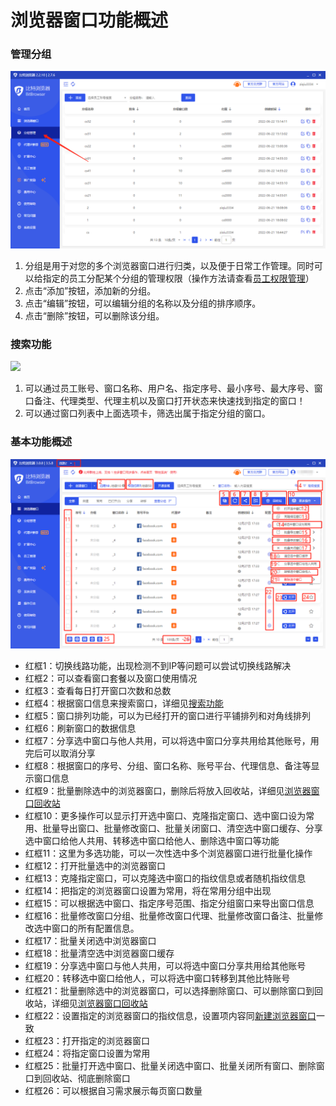 # 浏览器窗口功能概述

### 管理分组

![](<../../.gitbook/assets/1 (24).png>)

1. 分组是用于对您的多个浏览器窗口进行归类，以及便于日常工作管理。同时可以给指定的员工分配某个分组的管理权限（操作方法请查看[员工权限管理](../yuan-gong-quan-xian-guan-li/)）
2. 点击“添加”按钮，添加新的分组。
3. 点击“编辑”按钮，可以编辑分组的名称以及分组的排序顺序。
4. 点击“删除”按钮，可以删除该分组。

### 搜索功能

![](../../.gitbook/assets/企业微信截图\_1671693102540.png)

1. 可以通过员工账号、窗口名称、用户名、指定序号、最小序号、最大序号、窗口备注、代理类型、代理主机以及窗口打开状态来快速找到指定的窗口！
2. 可以通过窗口列表中上面选项卡，筛选出属于指定分组的窗口。

### 基本功能概述

![](<../../.gitbook/assets/1 (1).png>)

* 红框1：切换线路功能，出现检测不到IP等问题可以尝试切换线路解决
* 红框2：可以查看窗口套餐以及窗口使用情况
* 红框3：查看每日打开窗口次数和总数
* 红框4：根据窗口信息来搜索窗口，详细见[搜索功能](liu-lan-qi-chuang-kou-gong-neng-gai-shu.md#sou-suo-gong-neng)
* 红框5：窗口排列功能，可以为已经打开的窗口进行平铺排列和对角线排列
* 红框6：刷新窗口的数据信息
* 红框7：分享选中窗口与他人共用，可以将选中窗口分享共用给其他账号，用完后可以取消分享
* 红框8：根据窗口的序号、分组、窗口名称、账号平台、代理信息、备注等显示窗口信息
* 红框9：批量删除选中的浏览器窗口，删除后将放入回收站，详细见[浏览器窗口回收站](../liu-lan-qi-chuang-kou-hui-shou-zhan.md)
* 红框10：更多操作可以显示打开选中窗口、克隆指定窗口、选中窗口设为常用、批量导出窗口、批量修改窗口、批量关闭窗口、清空选中窗口缓存、分享选中窗口给他人共用、转移选中窗口给他人、删除选中窗口等功能
* 红框11：这里为多选功能，可以一次性选中多个浏览器窗口进行批量化操作
* 红框12：打开批量选中的浏览器窗口
* 红框13：克隆指定窗口，可以克隆选中窗口的指纹信息或者随机指纹信息
* 红框14：把指定的浏览器窗口设置为常用，将在常用分组中出现
* 红框15：可以根据选中窗口、指定序号范围、指定分组窗口来导出窗口信息
* 红框16：批量修改窗口分组、批量修改窗口代理、批量修改窗口备注、批量修改选中窗口的所有配置信息。
* 红框17：批量关闭选中浏览器窗口
* 红框18：批量清空选中浏览器窗口缓存
* 红框19：分享选中窗口与他人共用，可以将选中窗口分享共用给其他账号
* 红框20：转移选中窗口给他人，可以将选中窗口转移到其他比特账号
* 红框21：批量删除选中的浏览器窗口，可以选择删除窗口、可以删除窗口到回收站，详细见[浏览器窗口回收站](../liu-lan-qi-chuang-kou-hui-shou-zhan.md)
* 红框22：设置指定的浏览器窗口的指纹信息，设置项内容同[新建浏览器窗口](xin-jian-liu-lan-qi-chuang-kou.md)一致
* 红框23：打开指定的浏览器窗口
* 红框24：将指定窗口设置为常用
* 红框25：批量打开选中窗口、批量关闭选中窗口、批量关闭所有窗口、删除窗口到回收站、彻底删除窗口
* 红框26：可以根据自习需求展示每页窗口数量


